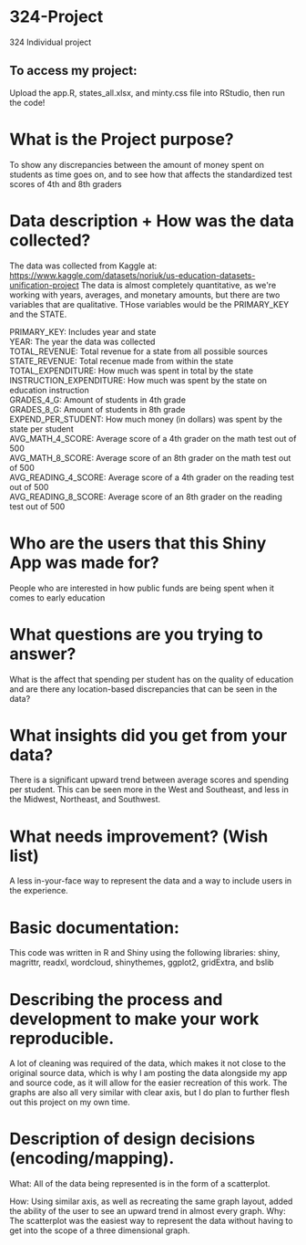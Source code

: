 # 324-Project
324 Individual project
## To access my project:
Upload the app.R, states_all.xlsx, and minty.css file into RStudio, then run the code!
# What is the Project purpose?
To show any discrepancies between the amount of money spent on students as time goes on, and to see how that affects the standardized test scores of 4th and 8th graders

# Data description + How was the data collected?
The data was collected from Kaggle at: https://www.kaggle.com/datasets/noriuk/us-education-datasets-unification-project
The data is almost completely quantitative, as we're working with years, averages, and monetary amounts, but there are two variables that are qualitative. THose variables would be the PRIMARY_KEY and the STATE.

PRIMARY_KEY: Includes year and state<br>
YEAR: The year the data was collected<br>
TOTAL_REVENUE: Total revenue for a state from all possible sources<br>
STATE_REVENUE: Total recenue made from within the state<br>
TOTAL_EXPENDITURE: How much was spent in total by the state<br>
INSTRUCTION_EXPENDITURE: How much was spent by the state on education instruction<br>
GRADES_4_G: Amount of students in 4th grade<br>
GRADES_8_G: Amount of students in 8th grade<br>
EXPEND_PER_STUDENT: How much money (in dollars) was spent by the state per student<br>
AVG_MATH_4_SCORE: Average score of a 4th grader on the math test out of 500<br>
AVG_MATH_8_SCORE: Average score of an 8th grader on the math test out of 500<br>
AVG_READING_4_SCORE: Average score of a 4th grader on the reading test out of 500<br>
AVG_READING_8_SCORE: Average score of an 8th grader on the reading test out of 500<br>

# Who are the users that this Shiny App was made for?
People who are interested in how public funds are being spent when it comes to early education

# What questions are you trying to answer?
What is the affect that spending per student has on the quality of education and are there any location-based discrepancies that can be seen in the data?

# What insights did you get from your data?
There is a significant upward trend between average scores and spending per student. This can be seen more in the West and Southeast, and less in the Midwest, Northeast, and Southwest. 

# What needs improvement? (Wish list)
A less in-your-face way to represent the data and a way to include users in the experience.



# Basic documentation:
This code was written in R and Shiny using the following libraries: 
shiny, magrittr, readxl, wordcloud, shinythemes, ggplot2, gridExtra, and bslib

# Describing the process and development to make your work reproducible.
A lot of cleaning was required of the data, which makes it not close to the original source data, which is why I am posting the data alongside my app and source code, as it will allow for the easier recreation of this work. The graphs are also all very similar with clear axis, but I do plan to further flesh out this project on my own time.

# Description of design decisions (encoding/mapping).
What: All of the data being represented is in the form of a scatterplot. 

How: Using similar axis, as well as recreating the same graph layout, added the ability of the user to see an upward trend in almost every graph.
Why: The scatterplot was the easiest way to represent the data without having to get into the scope of a three dimensional graph.
